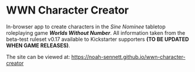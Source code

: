# WWN Character Creator
In-browser app to create characters in the *Sine Nominee* tabletop roleplaying game ***Worlds Without Number***. All information taken from the beta-test ruleset v0.17 available to Kickstarter supporters **(TO BE UPDATED WHEN GAME RELEASES)**.

The site can be viewed at: https://noah-sennett.github.io/wwn-character-creator